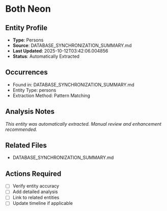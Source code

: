 # Both Neon

## Entity Profile
- **Type**: Persons
- **Source**: DATABASE_SYNCHRONIZATION_SUMMARY.md
- **Last Updated**: 2025-10-12T03:42:06.004856
- **Status**: Automatically Extracted

## Occurrences
- Found in: DATABASE_SYNCHRONIZATION_SUMMARY.md
- Entity Type: persons
- Extraction Method: Pattern Matching

## Analysis Notes
*This entity was automatically extracted. Manual review and enhancement recommended.*

## Related Files
- DATABASE_SYNCHRONIZATION_SUMMARY.md

## Actions Required
- [ ] Verify entity accuracy
- [ ] Add detailed analysis
- [ ] Link to related entities
- [ ] Update timeline if applicable
